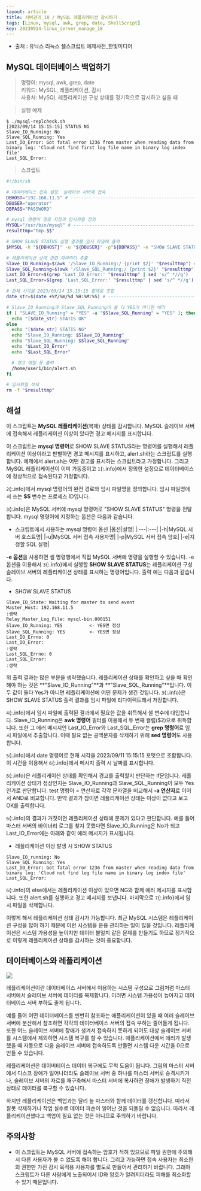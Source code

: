 ```yaml
---
layout: article
title: 서버관리_18 / MySQL 레플리케이션 감시하기
tags: [Linux, mysql, awk, grep, date, ShellScript]
key: 20230914-linux_server_manage_18
---
```


- 출처 : 유닉스 리눅스 쉘스크립트 예제사전_한빛미디어

## MySQL 데이터베이스 백업하기

> 명령어: mysql, awk, grep, date  
> 키워드: MySQL, 레플리케이션, 감시  
> 사용처: MySQL 레플리케이션 구성 상태를 정기적으로 감시하고 싶을 때     

> 실행 예제  

```
$ ./mysql-replcheck.sh
[2023/09/14 15:15:15] STATUS NG
Slave_IO_Running: No
Slave_SQL_Running: Yes
Last_IO_Error: Got fatal error 1236 from master when reading data from
binary log: 'Cloud not find first log file name in binary log index file'
Last_SQL_Error:
```

> 스크립트

```bash
#!/bin/sh

# 데이터베이스 접속 설정. 슬레이브 서버에 접속
DBHOST="192.168.11.5" # ----------------------------------------------------------------------- 1
DBUSER="operator"
DBPASS="PASSWORD"

# mysql 명령어 경로 지정과 임시파일 정의
MYSQL="/usr/bin/mysql" # ---------------------------------------------------------------------- 2
resulttmp="tmp.$$"

# SHOW SLAVE STATUS 실행 결과를 임시 파일에 출력
$MYSQL -h "${DBHOST}" -u "${DBUSER}" -p"${DBPASS}" -e "SHOW SLAVE STATUS \G" > $resulttmp # --- 3

# 레플리케이션 상태 관련 파라미터 추출
Slave_IO_Running=$(awk '/Slave_IO_Running:/ {print $2}' "$resulttmp") # ----------------------- 4
Slave_SQL_Running=$(awk '/Slave_SQL_Running;/ {print $2}' "$resulttmp")
Last_IO_Error=$(grep 'Last_IO_Error:' "$resulttmp" | sed 's/^ *//g')
Last_SQL_Error=$(grep 'Last_SQL_Error:' "$resulttmp" | sed 's/^ *//g')

# 현재 시각을 2023/09/14 15:15:15 형태로 조합
date_str=$(date +%Y/%m/%d %H:%M:%S) # --------------------------------------------------------- 5

# Slave_IO_Running과 Slave_SQL_Running이 둘 다 YES가 아니면 에러
if [ "SLAVE_IO_Running" = "YES" -a "$Slave_SQL_Running" = "YES" ]; then # if문 ---------------- 6
  echo "[$date_str] STATIS OK"
else
  echo "[$date_str] STATIS NG"
  echo "Slave_IO_Running: $Slave_IO_Running"
  echo "Slave_SQL_Running: $Slave_SQL_Running"
  echo "$Last_IO_Error"
  echo "$Last_SQL_Error"

  # 경고 메일 등 출력
  /home/user1/bin/alert.sh
fi

# 임시파일 삭제
rm -f "$resulttmp"
```


## **해설**

이 스크립트는 **MySQL 레플리케이션**(복제) 상태를 감시합니다. MySQL 슬레이브 서버에 접속해서 레플리케이션 이상이 있다면 경고 메시지를 표시합니다.

이 스크립트는 **mysql 명령어**로 SHOW SLAVE STATUS라는 명령어를 실행해서 레플리케이션 이상이라고 판별하면 경고 메시지를 표시하고, alert.sh라는 스크립트를 실행합니다. 예제에서 alert.sh는 어떤 경고를 표시하는 스크립트라고 가정합니다. 그리고 MySQL 레플리케이션이 이미 가동중이고 `1`{:.info}에서 정의한 설정으로 데이터베이스에 정상적으로 접속된다고 가정합니다.

`2`{:.info}에서 mysql 명령어의 완전 경로와 임시 파일명을 정의합니다. 임시 파일명에서 쓰는 **$$** 변수는 프로세스 ID입니다.

`3`{:.info}은 MySQL 서버에 mysql 명령어로 "SHOW SLAVE STATUS" 명령을 전달합니다. mysql 명령어에 지정하는 옵션은 다음과 같습니다.

- 스크립트에서 사용하는 mysql 명령어 옵션
|옵션|설명|
|:---|:---|
|-h|MySQL 서버 호스트명|
|-u|MySQL 서버 접속 사용자명|
|-p|MySQL 서버 접속 암호|
|-e|지정할 SQL 실행|

**-e 옵션**을 사용하면 셸 명령행에서 직접 MySQL 서버에 명령을 실행할 수 있습니다. -e 옵션을 이용해서 `3`{:.info}에서 실행할 **SHOW SLAVE STATUS**는 레플리케이션 구성 슬레이브 서버의 레플리케이션 상태를 표시하는 명령어입니다. 출력 예는 다음과 같습니다.

- SHOW SLAVE STATUS

```
Slave_IO_State: Waiting for master to send event
Master_Host: 192.168.11.5
:생략
Relay_Master_Log_File: mysql-bin.000151
Slave_IO_Running: YES          <- YES면 정상
Slave_SQL_Running: YES         <- YES면 정상
Last_IO_Errno: 0
Last_IO_Error:
:생략
Last_SQL_Errno: 0
Last_SQL_Error:
:생략
```

위 출력 결과는 많은 부분을 생략했습니다. 레플리케이션 상태를 확인하고 싶을 때 확인해야 하는 것은 **"Slave_IO_Running"**과 **"Slave_SQL_Running"**입니다. 이 두 값이 둘다 Yes가 아니면 레플리케이션에 어떤 문제가 생긴 것입니다. `3`{:.info}은 SHOW SLAVE STATUS 출력 결과를 임시 파일에 리다이렉트해서 저장합니다.

`4`{:.info}에서 임시 파일에 출력된 결과에서 필요한 값을 취득해서 셸 변수에 대입합니다. Slave_IO_Running은 **awk 명령어** 필터를 이용해서 두 번째 컬럼($2)으로 취득합니다. 또한 그 에러 메시지인 Last_IO_Error와 Last_SQL_Error는 **grep 명령어**로 임시 파일에서 추출합니다. 이때 필요 없는 공백문자를 삭제하기 위해 **sed 명령어**도 사용합니다.

`5`{:.info}에서 date 명령어로 현재 시각을 2023/09/11 15:15:15 포맷으로 조합합니다. 이 시간을 이용해서 `6`{:.info}에서 메시지 출력 시 날짜를 표시합니다.

`6`{:.info}은 레플리케이션 상태를 확인해서 경고를 출력할지 판단하는 if문입니다. 레플리케이션 상태가 정상인지는 Slave_IO_Running과  Slave_SQL_Running이 모두 Yes인가로 판단합니다. test 명령어 = 연산자로 각각 문자열을 비교해서 **-a 연산자**로 이어서 AND로 비교합니다. 만약 결과가 참이면 레플리케이션 상태는 이상이 없다고 보고 OK를 출력합니다.

`6`{:.info}의 결과가 거짓이면 레플리케이션 상태에 문제가 있다고 판단합니다. 예를 들어 마스터 서버의 바이너리 로그를 찾지 못했다면 Slave_IO_Running은 No가 되고 Last_IO_Error에는 아래와 같이 에러 메시지가 표시됩니다.

- 레플리케이션 이상 발생 시 SHOW STATUS

```
Slave_IO_running: No
Slave_SQL_Running: Yes
Last_IO_Error: Got fatal error 1236 from master when reading data from
binary log: 'Cloud not find log file name in binary log index file'
Last_SQL_Error:
```

`6`{:.info}의 else에서는 레플리케이션 이상이 있으면 NG와 함께 에러 메시지를 표시합니다. 또한 alert.sh를 실행하고 경고 메시지를 보냅니다. 마지막으로 `7`{:.info}에서 임시 파일을 삭제합니다.

이렇게 해서 레플리케이션 상태 감시가 가능합니다. 최근 MySQL 시스템은 레플리케이션 구성을 많이 하기 때문에 이런 시스템을 운용 관리하는 일이 많을 것입니다. 레플리케이션은 시스템 가용성을 높이지만 데이터 불일치 같은 문제를 만들기도 하므로 정기적으로 이렇게 레플리케이션 상태를 감시하는 것이 중요합니다.

## **데이터베이스와 레플리케이션**

<img src='http://drive.google.com/uc?export=view&id=1AwR6TD2AXoSbDm2DOG8igELtGCpOTXHo' /><br>

레플리케이션이란 데이터베이스 서버에서 이용하는 시스템 구성으로 그림처럼 마스터 서버에서 슬레이브 서버에 데이터를 복제합니다. 이러면 시스템 가용성이 높아지고 데이터베이스 서버 부하도 줄게 됩니다.

예를 들어 어떤 데이터베이스를 빈번히 참조하는 애플리케이션이 있을 때 여러 슬레이브 서버에 분산해서 참조하면 각각의 데이터베이스 서버의 접속 부하는 줄어들게 됩니다. 또한 어느 슬레이브 서버에 장애가 생겨서 접속하지 못하게 되어도 대상 슬레이브 서버를 시스템에서 제외하면 시스템 복구를 할 수 있습니다. 애플리케이션에서 에러가 발생했을 때 자동으로 다음 슬레이브 서버에 접속하도록 만들면 시스템 다운 시간을 0으로 만들 수 있습니다.

레플리케이션은 데이버테이스 데이터 복구에도 무척 도움이 됩니다. 그림의 마스터 서버에서 디스크 장애가 일어나더라도 슬레이브 서버 중 하나를 마스터 서버로 승격시키거나, 슬레이브 서버의 자료를 재구축해서 마스터 서버에 복사하면 장애가 발생하기 직전 상태로 데이터를 복구할 수 있습니다. 

하지만 레플리케이션은 백업과는 달리 늘 마스터와 함께 데이터를 갱신합니다. 따라서 잘못 삭제하거나 작업 실수로 데이터 파손이 일어난 것을 되돌릴 수 없습니다. 따라서 레플리케이션했다고 백업이 필요 없는 것은 아니므로 주의하기 바랍니다.

## **주의사항**

- 이 스크립트는 MySQL 서버에 접속하는 암호가 적혀 있으므로 파일 권한에 주의해서 다른 사용자가 볼 수 없도록 해야 합니다. 그리고 가능하면 접속 사용자는 최소한의 권한만 가진 감시 목적용 사용자를 별도로 만들어서 관리하기 바랍니다. 그래야 스크립트가 다른 사람에게 노출되어서 ID와 암호가 알려지더라도 피해를 최소화할 수 있기 때문입니다.
